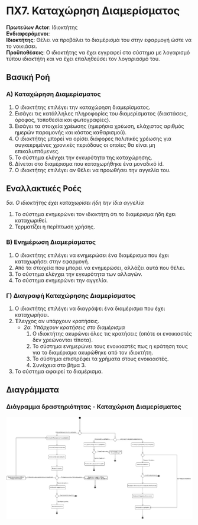 # ΠΧ7. Καταχώρηση Διαμερίσματος

**Πρωτεύων Actor**: Ιδιοκτήτης <br>
**Ενδιαφερόμενοι**: <br>
**Ιδιοκτήτης**: Θέλει να προβάλει το διαμέρισμά του στην εφαρμογή ώστε να το νοικιάσει. <br>
**Προϋποθέσεις**: Ο ιδιοκτήτης να έχει εγγραφεί στο σύστημα με λογαρισμό τύπου ιδιοκτήτη και να έχει επαληθεύσει τον λογαριασμό του.

## Βασική Ροή
### Α) Καταχώρηση Διαμερίσματος
1. Ο ιδιοκτήτης επιλέγει την καταχώρηση διαμερίσματος.
2. Εισάγει τις κατάλληλες πληροφορίες του διαμερίσματος (διαστάσεις, όροφος, τοποθεσία και φωτογραφίες).
3. Εισάγει τα στοιχεία χρέωσης (ημερήσια χρέωση, ελάχιστος αριθμός ημερών παραμονής και κόστος καθαρισμού).
4. Ο ιδιοκτήτης μπορεί να ορίσει διάφορες πολιτικές χρέωσης για συγκεκριμένες χρονικές περιόδους οι οποίες θα είναι μη επικαλυπτόμενες. 
5. Το σύστημα ελέγχει την εγκυρότητα της καταχώρησης.
6. Δίνεται στο διαμέρισμα που καταχωρήθηκε ένα μοναδικό id.
7. Ο ιδιοκτήτης επιλέγει αν θέλει να προωθήσει την αγγελία του.

## Εναλλακτικές Ροές


*5α. Ο ιδιοκτήτης έχει καταχωρίσει ήδη την ίδια αγγελία*
1. Το σύστημα ενημερώνει τον ιδιοκτήτη ότι το διαμέρισμα ήδη έχει καταχωριθεί.
2. Τερματίζει η περίπτωση χρήσης.

### Β) Ενημέρωση Διαμερίσματος
1. Ο ιδιοκτήτης επιλέγει να ενημερώσει ένα διαμέρισμα που έχει καταχωρήσει στην εφαρμογή.
2. Από τα στοιχεία που μπορεί να ενημερώσει, αλλάζει αυτά που θέλει.
3. Το σύστημα ελέγχει την εγκυρότητα των αλλαγών.
4. Το σύστημα ενημερώνει την αγγελία.

### Γ) Διαγραφή Καταχώρησης Διαμερίσματος
1. Ο ιδιοκτήτης επιλέγει να διαγράψει ένα διαμέρισμα που έχει καταχωρήσει.
2. Έλεγχος αν υπάρχουν κρατήσεις.
   * *2α. Υπάρχουν κρατήσεις στο διαμέρισμα*
     1. Ο ιδιοκτήτης ακυρώνει όλες τις κρατήσεις (οπότε οι ενοικιαστές δεν χρεώνονται τίποτα).
     2. Το σύστημα ενημερώνει τους ενοικιαστές πως η κράτηση τους για το διαμέρισμα ακυρώθηκε από τον ιδιοκτήτη.
     3. Το σύστημα επιστρέφει τα χρήματα στους ενοικιαστές.
     4. Συνέχεια στο βήμα 3.
3. Το σύστημα αφαιρεί το διαμέρισμα.

## Διαγράμματα

### Διάγραμμα δραστηριότητας - Καταχώριση Διαμερίσματος
![Διάγραμμα δραστηριότητας - Σύνδεση](/docs/markdown/uml/requirements/uc7_act_owner_house_register.png)